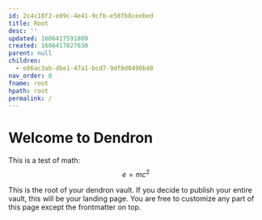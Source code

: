 ```yaml
---
id: 2c4c10f2-e89c-4e41-9cfb-e58fb8ceebed
title: Root
desc: ''
updated: 1606417591809
created: 1606417027630
parent: null
children:
  - e86ac3ab-dbe1-47a1-bcd7-9df0d0490b40
nav_order: 0
fname: root
hpath: root
permalink: /
---
```

# Welcome to Dendron

This is a test of math: $$e=mc^2$$

This is the root of your dendron vault. If you decide to publish your entire vault, this will be your landing page. You are free to customize any part of this page except the frontmatter on top. 


